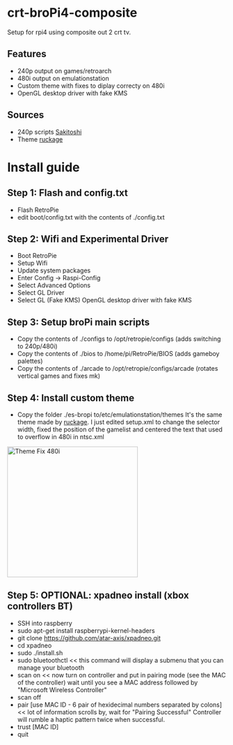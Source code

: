# crt-broPi4-composite
 Setup for rpi4 using composite out 2 crt tv. 

## Features
- 240p output on games/retroarch
- 480i output on emulationstation
- Custom theme with fixes to diplay correcty on 480i
- OpenGL desktop driver with fake KMS

## Sources
- 240p scripts [Sakitoshi](https://github.com/Sakitoshi/retropie-crt-tvout)
- Theme [ruckage](https://github.com/ruckage/es-theme-snes-mini)

# Install guide

## Step 1: Flash and config.txt
- Flash RetroPie
- edit boot/config.txt with the contents of ./config.txt

## Step 2: Wifi and Experimental Driver
- Boot RetroPie
- Setup Wifi
- Update system packages
- Enter Config -> Raspi-Config
- Select Advanced Options
- Select GL Driver
- Select GL (Fake KMS) OpenGL desktop driver with fake KMS

## Step 3: Setup broPi main scripts
- Copy the contents of ./configs to /opt/retropie/configs (adds switching to 240p/480i)
- Copy the contents of ./bios to /home/pi/RetroPie/BIOS (adds gameboy palettes)
- Copy the contents of ./arcade to /opt/retropie/configs/arcade (rotates vertical games and fixes mk)

## Step 4: Install custom theme
- Copy the folder ./es-bropi to/etc/emulationstation/themes
It's the same theme made by [ruckage](https://github.com/ruckage/es-theme-snes-mini).
I just edited setup.xml to change the selector width, fixed the position of the gamelist and centered the text that used to overflow in 480i in ntsc.xml
<img src="images/es-theme-fix.png.png" alt="Theme Fix 480i" height="300">

## Step 5: OPTIONAL: xpadneo install (xbox controllers BT)
- SSH into raspberry
- sudo apt-get install raspberrypi-kernel-headers
- git clone https://github.com/atar-axis/xpadneo.git 
- cd xpadneo
- sudo ./install.sh
- sudo bluetoothctl << this command will display a submenu that you can manage your bluetooth
- scan on << now turn on controller and put in pairing mode (see the MAC of the controller) wait until you see a MAC address followed by "Microsoft Wireless Controller"
- scan off
- pair [use MAC ID - 6 pair of hexidecimal numbers separated by colons] << lot of information scrolls by, wait for "Pairing Successful" Controller will rumble a haptic pattern twice when successful.
- trust [MAC ID] 
- quit